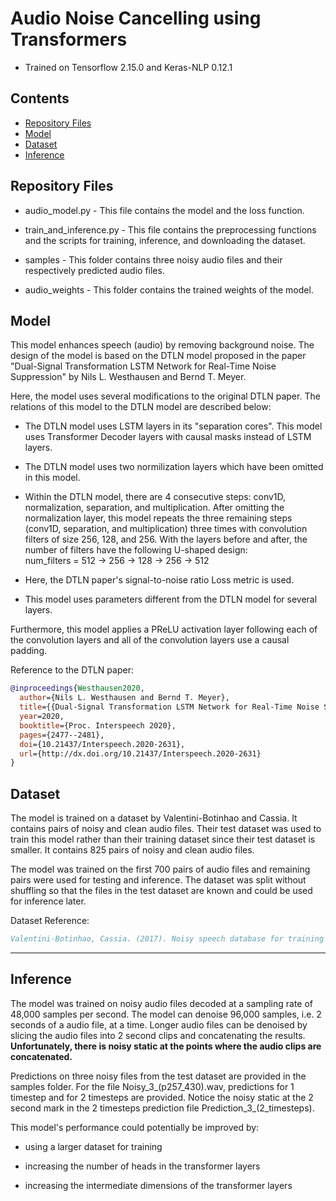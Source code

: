# Audio Noise Cancelling using Transformers

* Trained on Tensorflow 2.15.0 and Keras-NLP 0.12.1

## Contents
* [Repository Files](#repository-files)
* [Model](#model)
* [Dataset](#dataset)
* [Inference](#inference)

## Repository Files

* audio_model.py - This file contains the model and the loss function.

* train_and_inference.py - This file contains the preprocessing functions and the scripts for training, inference, and downloading the dataset.

* samples - This folder contains three noisy audio files and their respectively predicted audio files.

* audio_weights - This folder contains the trained weights of the model.

## Model

This model enhances speech (audio) by removing background noise. The design of the model is based on the DTLN model proposed in the paper "Dual-Signal Transformation LSTM Network for Real-Time Noise Suppression" by Nils L. Westhausen and Bernd T. Meyer.

Here, the model uses several modifications to the original DTLN paper. The relations of this model to the DTLN model are described below:

* The DTLN model uses LSTM layers in its "separation cores". This model uses Transformer Decoder layers with causal masks instead of LSTM layers.

* The DTLN model uses two normilization layers which have been omitted in this model.

* Within the DTLN model, there are 4 consecutive steps: conv1D, normalization, separation, and multiplication. After omitting the normalization layer, this model repeats the three remaining steps (conv1D, separation, and multiplication) three times with convolution filters of size 256, 128, and 256. With the layers before and after, the number of filters have the following U-shaped design:\
num_filters = 512 -> 256 -> 128 -> 256 -> 512

* Here, the DTLN paper's signal-to-noise ratio Loss metric is used.

* This model uses parameters different from the DTLN model for several layers.

Furthermore, this model applies a PReLU activation layer following each of the convolution layers and all of the convolution layers use a causal padding.

Reference to the DTLN paper:

```BibTex
@inproceedings{Westhausen2020,
  author={Nils L. Westhausen and Bernd T. Meyer},
  title={{Dual-Signal Transformation LSTM Network for Real-Time Noise Suppression}},
  year=2020,
  booktitle={Proc. Interspeech 2020},
  pages={2477--2481},
  doi={10.21437/Interspeech.2020-2631},
  url={http://dx.doi.org/10.21437/Interspeech.2020-2631}
}
```

## Dataset

The model is trained on a dataset by Valentini-Botinhao and Cassia. It contains pairs of noisy and clean audio files. Their test dataset was used to train this model rather than their training dataset since their test dataset is smaller. It contains 825 pairs of noisy and clean audio files. 

The model was trained on the first 700 pairs of audio files and remaining pairs were used for testing and inference. The dataset was split without shuffling so that the files in the test dataset are known and could be used for inference later.

Dataset Reference:

```BibTex
Valentini-Botinhao, Cassia. (2017). Noisy speech database for training speech enhancement algorithms and TTS models, 2016 [sound]. University of Edinburgh. School of Informatics. Centre for Speech Technology Research (CSTR). https://doi.org/10.7488/ds/2117.
```
---

## Inference

The model was trained on noisy audio files decoded at a sampling rate of 48,000 samples per second. The model can denoise 96,000 samples, i.e. 2 seconds of a audio file, at a time. Longer audio files can be denoised by slicing the audio files into 2 second clips and concatenating the results. **Unfortunately, there is noisy static at the points where the audio clips are concatenated.**

Predictions on three noisy files from the test dataset are provided in the samples folder. For the file Noisy_3_(p257_430).wav, predictions for 1 timestep and for 2 timesteps are provided. Notice the noisy static at the 2 second mark in the 2 timesteps prediction file Prediction_3_(2_timesteps).

This model's performance could potentially be improved by:

* using a larger dataset for training

* increasing the number of heads in the transformer layers

* increasing the intermediate dimensions of the transformer layers